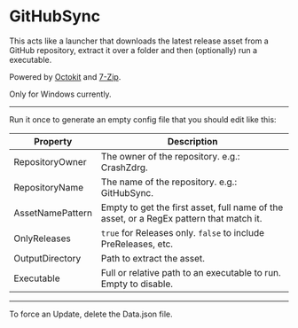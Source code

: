 # GitHubSync
This acts like a launcher that downloads the latest release asset from a GitHub repository, extract it over a folder and then (optionally) run a executable.

Powered by [Octokit](https://github.com/octokit/octokit.net) and [7-Zip](https://www.7-zip.org/).

Only for Windows currently.

---
Run it once to generate an empty config file that you should edit like this:

| Property | Description |
|----------|-------------|
| RepositoryOwner | The owner of the repository. e.g.: CrashZdrg. |
| RepositoryName | The name of the repository. e.g.: GitHubSync. |
| AssetNamePattern | Empty to get the first asset, full name of the asset, or a RegEx pattern that match it. |
| OnlyReleases | `true` for Releases only. `false` to include PreReleases, etc. |
| OutputDirectory | Path to extract the asset. |
| Executable | Full or relative path to an executable to run. Empty to disable. |

---
To force an Update, delete the Data.json file.

